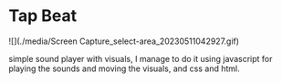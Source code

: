 # Tap Beat

![](./media/Screen Capture_select-area_20230511042927.gif)


simple sound player with visuals, I manage to do it using javascript for playing the sounds and moving the visuals, and css and html.
